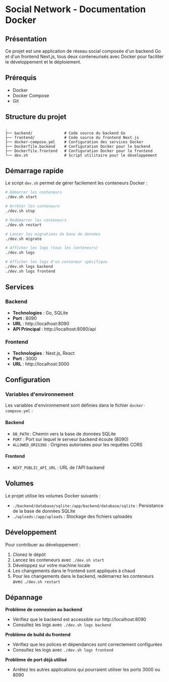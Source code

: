 # Social Network - Documentation Docker

## Présentation

Ce projet est une application de réseau social composée d'un backend Go et d'un frontend Next.js, tous deux conteneurisés avec Docker pour faciliter le développement et le déploiement.

## Prérequis

- Docker
- Docker Compose
- Git

## Structure du projet

```
.
├── backend/              # Code source du backend Go
├── frontend/             # Code source du frontend Next.js
├── docker-compose.yml    # Configuration des services Docker
├── Dockerfile.backend    # Configuration Docker pour le backend
├── Dockerfile.frontend   # Configuration Docker pour le frontend
└── dev.sh                # Script utilitaire pour le développement
```

## Démarrage rapide

Le script `dev.sh` permet de gérer facilement les conteneurs Docker :

```bash
# Démarrer les conteneurs
./dev.sh start

# Arrêter les conteneurs
./dev.sh stop

# Redémarrer les conteneurs
./dev.sh restart

# Lancer les migrations de base de données
./dev.sh migrate

# Afficher les logs (tous les conteneurs)
./dev.sh logs

# Afficher les logs d'un conteneur spécifique
./dev.sh logs backend
./dev.sh logs frontend
```

## Services

### Backend

- **Technologies** : Go, SQLite
- **Port** : 8090
- **URL** : http://localhost:8090
- **API Principal** : http://localhost:8090/api

### Frontend

- **Technologies** : Next.js, React
- **Port** : 3000
- **URL** : http://localhost:3000

## Configuration

### Variables d'environnement

Les variables d'environnement sont définies dans le fichier `docker-compose.yml` :

#### Backend
- `DB_PATH` : Chemin vers la base de données SQLite
- `PORT` : Port sur lequel le serveur backend écoute (8090)
- `ALLOWED_ORIGINS` : Origines autorisées pour les requêtes CORS

#### Frontend
- `NEXT_PUBLIC_API_URL` : URL de l'API backend

## Volumes

Le projet utilise les volumes Docker suivants :

- `./backend/database/sqlite:/app/backend/database/sqlite` : Persistance de la base de données SQLite
- `./uploads:/app/uploads` : Stockage des fichiers uploadés

## Développement

Pour contribuer au développement :

1. Clonez le dépôt
2. Lancez les conteneurs avec `./dev.sh start`
3. Développez sur votre machine locale
4. Les changements dans le frontend sont appliqués à chaud
5. Pour les changements dans le backend, redémarrez les conteneurs avec `./dev.sh restart`

## Dépannage

**Problème de connexion au backend**
- Vérifiez que le backend est accessible sur http://localhost:8090
- Consultez les logs avec `./dev.sh logs backend`

**Problème de build du frontend**
- Vérifiez que les polices et dépendances sont correctement configurées
- Consultez les logs avec `./dev.sh logs frontend`

**Problème de port déjà utilisé**
- Arrêtez les autres applications qui pourraient utiliser les ports 3000 ou 8090
